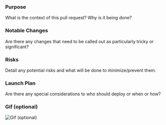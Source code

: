 ### Purpose
What is the context of this pull request? Why is it being done?


### Notable Changes
Are there any changes that need to be called out as particularly tricky or significant?


### Risks
Detail any potential risks and what will be done to minimize/prevent them.


### Launch Plan
Are there any special considerations to who should deploy or when or how?


### Gif (optional)

![Gif (optional)](https://i.giphy.com/media/v1.Y2lkPTc5MGI3NjExamZqcjNiOHp1NWQ1cnhyNTRqcG9wYWw4NXV2ZmZvN2lzdm92dHJpdyZlcD12MV9pbnRlcm5hbF9naWZfYnlfaWQmY3Q9Zw/ta83CqOoRwfwQ/giphy.gif)

